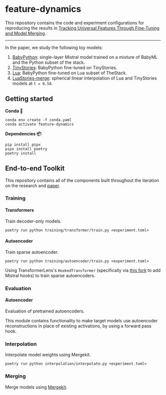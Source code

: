 # feature-dynamics

This repository contains the code and experiment configurations for reproducing the results in [Tracking Universal Features Through Fine-Tuning and Model Merging](https://arxiv.org/abs/2410.12391).

---

In the paper, we study the following toy models:

1. [BabyPython](https://huggingface.co/nilq/baby-python-mistral-1L-tiny-base): single-layer Mistral model trained on a mixture of BabyML and the Python subset of the stack.
2. [TinyStories](https://huggingface.co/nilq/baby-python-mistral-1L-tiny-TinyStories-ft): BabyPython fine-tuned on TinyStories.
3. [Lua](https://huggingface.co/nilq/baby-python-mistral-1L-tiny-lua-ft): BabyPython fine-tuned on Lua subset of TheStack.
4. [LuaStories-merge](https://huggingface.co/nilq/baby-python-1L-mistral-lua-stories-slerp): spherical linear interpolation of Lua and TinyStories models at `t = 0.58`.

## Getting started

**Conda 🐍**
```
conda env create -f conda.yaml
conda activate feature-dynamics
```

**Dependencies 📦**

```
pip install pipx
pipx install poetry
poetry install
```

## End-to-end Toolkit

This repository contains all of the components built throughout the iteration on the research and [paper](https://arxiv.org/abs/2410.12391).

### Training

#### Transformers 

Train decoder-only models.

```
poetry run python training/transformer/train.py <experiment.toml>
```

#### Autoencoder

Train sparse autoencoder.

```
poetry run python training/autoencoder/train.py <experiment.toml>
```

Using TransformerLens's `HookedTransformer` (specifically via [this fork](https://github.com/nilq/TransformerLens) to add Mistral hooks) to train sparse autoencoders.

### Evaluation

#### Autoencoder

Evaluation of pretrained autoencoders.

This module contains functionality to make target models use autoencoder reconstructions in place of existing activations, by using a forward pass hook. 

### Interpolation

Interpolate model weights using Mergekit.

```
poetry run python interpolation/interpolate.py <experiment.toml>
```

### Merging

Merge models using [Mergekit](https://github.com/arcee-ai/mergekit).
